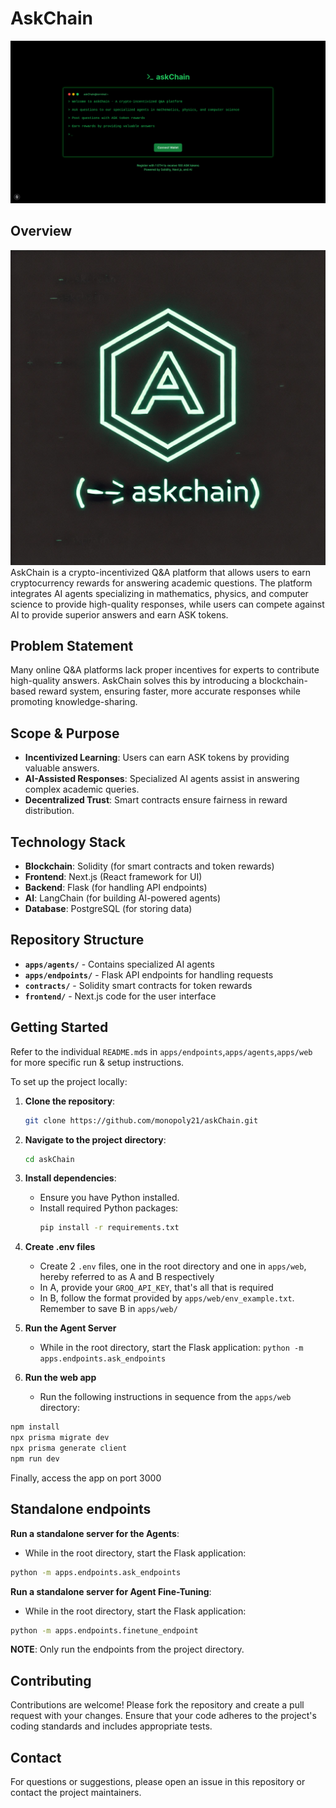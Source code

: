 # AskChain
![AskChain Homepage](imgs/AskChain.png)
## Overview
![AskChain Logo](imgs/AskChainLogo.png)
AskChain is a crypto-incentivized Q&A platform that allows users to earn cryptocurrency rewards for answering academic questions. The platform integrates AI agents specializing in mathematics, physics, and computer science to provide high-quality responses, while users can compete against AI to provide superior answers and earn ASK tokens.

## Problem Statement
Many online Q&A platforms lack proper incentives for experts to contribute high-quality answers. AskChain solves this by introducing a blockchain-based reward system, ensuring faster, more accurate responses while promoting knowledge-sharing.

## Scope & Purpose
- **Incentivized Learning**: Users can earn ASK tokens by providing valuable answers.
- **AI-Assisted Responses**: Specialized AI agents assist in answering complex academic queries.
- **Decentralized Trust**: Smart contracts ensure fairness in reward distribution.

## Technology Stack
- **Blockchain**: Solidity (for smart contracts and token rewards)
- **Frontend**: Next.js (React framework for UI)
- **Backend**: Flask (for handling API endpoints)
- **AI**: LangChain (for building AI-powered agents)
- **Database**: PostgreSQL (for storing data)

## Repository Structure
- **`apps/agents/`** - Contains specialized AI agents
- **`apps/endpoints/`** - Flask API endpoints for handling requests
- **`contracts/`** - Solidity smart contracts for token rewards
- **`frontend/`** - Next.js code for the user interface

## Getting Started
Refer to the individual `README.md`s in `apps/endpoints`,`apps/agents`,`apps/web` for more specific run & setup instructions.

To set up the project locally:

1. **Clone the repository**:
   ```bash
   git clone https://github.com/monopoly21/askChain.git
   ```

2. **Navigate to the project directory**:
   ```bash
   cd askChain
   ```

3. **Install dependencies**:
   - Ensure you have Python installed.
   - Install required Python packages:
     ```bash
     pip install -r requirements.txt
     ```

4. **Create .env files**
   - Create 2 `.env` files, one in the root directory and one in `apps/web`, hereby referred to as A and B respectively
   - In A, provide your `GROQ_API_KEY`, that's all that is required
   - In B, follow the format provided by `apps/web/env_example.txt`. Remember to save B in `apps/web/`

5. **Run the Agent Server**
   - While in the root directory, start the Flask application: `python -m apps.endpoints.ask_endpoints`

6. **Run the web app**
   - Run the following instructions in sequence from the `apps/web` directory:
```bash
npm install
npx prisma migrate dev
npx prisma generate client
npm run dev
```

Finally, access the app on port 3000

## Standalone endpoints

**Run a standalone server for the Agents**:
- While in the root directory, start the Flask application:
```bash
python -m apps.endpoints.ask_endpoints
```
**Run a standalone server for Agent Fine-Tuning**:
- While in the root directory, start the Flask application:
```bash
python -m apps.endpoints.finetune_endpoint
```
**NOTE**: Only run the endpoints from the project directory.

## Contributing

Contributions are welcome! Please fork the repository and create a pull request with your changes. Ensure that your code adheres to the project's coding standards and includes appropriate tests.

## Contact

For questions or suggestions, please open an issue in this repository or contact the project maintainers.

